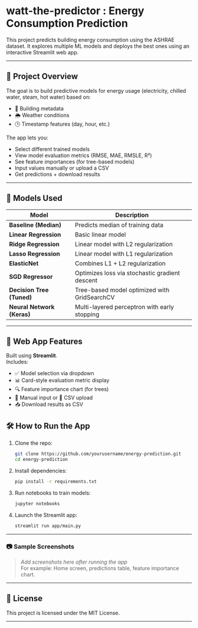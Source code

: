 # watt-the-predictor : Energy Consumption Prediction

This project predicts building energy consumption using the ASHRAE dataset. It explores multiple ML models and deploys the best ones using an interactive Streamlit web app.

---

## 📌 Project Overview

The goal is to build predictive models for energy usage (electricity, chilled water, steam, hot water) based on:
- 🏢 Building metadata
- 🌦️ Weather conditions
- 🕒 Timestamp features (day, hour, etc.)

The app lets you:
- Select different trained models
- View model evaluation metrics (RMSE, MAE, RMSLE, R²)
- See feature importances (for tree-based models)
- Input values manually or upload a CSV
- Get predictions + download results

---

## 🧠 Models Used

| Model                     | Description |
|--------------------------|-------------|
| **Baseline (Median)**    | Predicts median of training data |
| **Linear Regression**    | Basic linear model |
| **Ridge Regression**     | Linear model with L2 regularization |
| **Lasso Regression**     | Linear model with L1 regularization |
| **ElasticNet**           | Combines L1 + L2 regularization |
| **SGD Regressor**        | Optimizes loss via stochastic gradient descent |
| **Decision Tree (Tuned)**| Tree-based model optimized with GridSearchCV |
| **Neural Network (Keras)**| Multi-layered perceptron with early stopping |

---

## 🚀 Web App Features

Built using **Streamlit**.  
Includes:

- ✅ Model selection via dropdown
- 📊 Card-style evaluation metric display
- 🔍 Feature importance chart (for trees)
- 📝 Manual input or 📁 CSV upload
- 📥 Download results as CSV

## 🛠️ How to Run the App

1. Clone the repo:
    ```bash
    git clone https://github.com/yourusername/energy-prediction.git
    cd energy-prediction
    ```

2. Install dependencies:
    ```bash
    pip install -r requirements.txt
    ```

3. Run notebooks to train models:
    ```bash
    jupyter notebooks
    ```

4. Launch the Streamlit app:
    ```bash
    streamlit run app/main.py
    ```
---

### 📷 Sample Screenshots

> _Add screenshots here after running the app_  
> For example: Home screen, predictions table, feature importance chart.

---

## 📄 License

This project is licensed under the MIT License.

---


